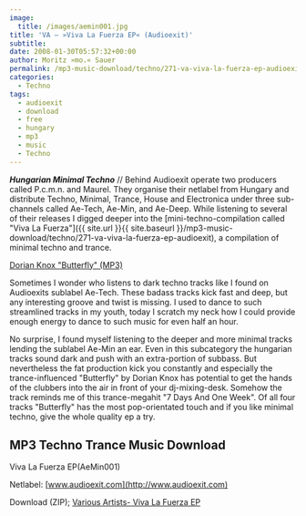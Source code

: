 ```yaml
---
image:
  title: /images/aemin001.jpg
title: 'VA – »Viva La Fuerza EP« (Audioexit)'
subtitle: 
date: 2008-01-30T05:57:32+00:00
author: Moritz »mo.« Sauer
permalink: /mp3-music-download/techno/271-va-viva-la-fuerza-ep-audioexit
categories:
  - Techno
tags:
  - audioexit
  - download
  - free
  - hungary
  - mp3
  - music
  - Techno
---
```

***Hungarian Minimal Techno*** // Behind Audioexit operate two producers called P.c.m.n. and Maurel. They organise their netlabel from Hungary and distribute Techno, Minimal, Trance, House and Electronica under three sub-channels called Ae-Tech, Ae-Min, and Ae-Deep. While listening to several of their releases I digged deeper into the [mini-techno-compilation called "Viva La Fuerza"]({{ site.url }}{{ site.baseurl }}/mp3-music-download/techno/271-va-viva-la-fuerza-ep-audioexit), a compilation of minimal techno and trance.

[Dorian Knox "Butterfly" (MP3)](http://mp3.phlow.de/phlow-magazine/2.%20Dorian%20Knox%20-%20Butterfly.mp3)

<!--more-->

<!--adsense-->

Sometimes I wonder who listens to dark techno tracks like I found on Audioexits sublabel Ae-Tech. These badass tracks kick fast and deep, but any interesting groove and twist is missing. I used to dance to such streamlined tracks in my youth, today I scratch my neck how I could provide enough energy to dance to such music for even half an hour.

No surprise, I found myself listening to the deeper and more minimal tracks lending the sublabel Ae-Min an ear. Even in this subcategory the hungarian tracks sound dark and push with an extra-portion of subbass. But nevertheless the fat production kick you constantly and especially the trance-influenced "Butterfly" by Dorian Knox has potential to get the hands of the clubbers into the air in front of your dj-mixing-desk. Somehow the track reminds me of this trance-megahit "7 Days And One Week". Of all four tracks "Butterfly" has the most pop-orientated touch and if you like minimal techno, give the whole quality ep a try.

## MP3 Techno Trance Music Download

Viva La Fuerza EP(AeMin001)
  
Netlabel: [www.audioexit.com](http://www.audioexit.com)
  
Download (ZIP); [Various Artists- Viva La Fuerza EP](http://r2.d250.hu/audioexit/releases/aemin/V.A-%20Viva%20La%20Fuerza%20EP%20(AeMin001).zip)